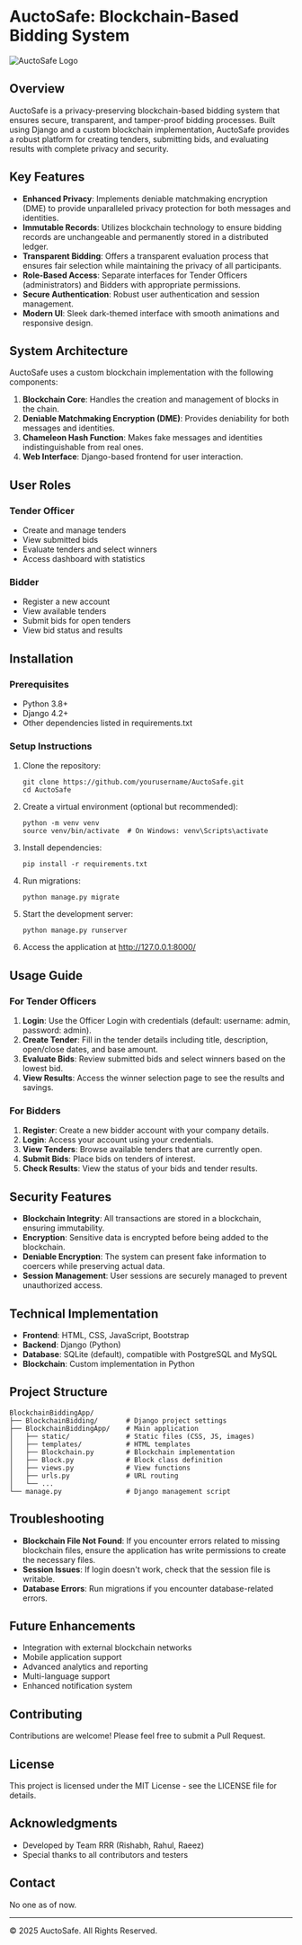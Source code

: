 # AuctoSafe: Blockchain-Based Bidding System

![AuctoSafe Logo](BlockchainBiddingApp/static/images/images.jpg)

## Overview

AuctoSafe is a privacy-preserving blockchain-based bidding system that ensures secure, transparent, and tamper-proof bidding processes. Built using Django and a custom blockchain implementation, AuctoSafe provides a robust platform for creating tenders, submitting bids, and evaluating results with complete privacy and security.

## Key Features

- **Enhanced Privacy**: Implements deniable matchmaking encryption (DME) to provide unparalleled privacy protection for both messages and identities.
- **Immutable Records**: Utilizes blockchain technology to ensure bidding records are unchangeable and permanently stored in a distributed ledger.
- **Transparent Bidding**: Offers a transparent evaluation process that ensures fair selection while maintaining the privacy of all participants.
- **Role-Based Access**: Separate interfaces for Tender Officers (administrators) and Bidders with appropriate permissions.
- **Secure Authentication**: Robust user authentication and session management.
- **Modern UI**: Sleek dark-themed interface with smooth animations and responsive design.

## System Architecture

AuctoSafe uses a custom blockchain implementation with the following components:

1. **Blockchain Core**: Handles the creation and management of blocks in the chain.
2. **Deniable Matchmaking Encryption (DME)**: Provides deniability for both messages and identities.
3. **Chameleon Hash Function**: Makes fake messages and identities indistinguishable from real ones.
4. **Web Interface**: Django-based frontend for user interaction.

## User Roles

### Tender Officer
- Create and manage tenders
- View submitted bids
- Evaluate tenders and select winners
- Access dashboard with statistics

### Bidder
- Register a new account
- View available tenders
- Submit bids for open tenders
- View bid status and results

## Installation

### Prerequisites
- Python 3.8+
- Django 4.2+
- Other dependencies listed in requirements.txt

### Setup Instructions

1. Clone the repository:
   ```
   git clone https://github.com/yourusername/AuctoSafe.git
   cd AuctoSafe
   ```

2. Create a virtual environment (optional but recommended):
   ```
   python -m venv venv
   source venv/bin/activate  # On Windows: venv\Scripts\activate
   ```

3. Install dependencies:
   ```
   pip install -r requirements.txt
   ```

4. Run migrations:
   ```
   python manage.py migrate
   ```

5. Start the development server:
   ```
   python manage.py runserver
   ```

6. Access the application at http://127.0.0.1:8000/

## Usage Guide

### For Tender Officers

1. **Login**: Use the Officer Login with credentials (default: username: admin, password: admin).
2. **Create Tender**: Fill in the tender details including title, description, open/close dates, and base amount.
3. **Evaluate Bids**: Review submitted bids and select winners based on the lowest bid.
4. **View Results**: Access the winner selection page to see the results and savings.

### For Bidders

1. **Register**: Create a new bidder account with your company details.
2. **Login**: Access your account using your credentials.
3. **View Tenders**: Browse available tenders that are currently open.
4. **Submit Bids**: Place bids on tenders of interest.
5. **Check Results**: View the status of your bids and tender results.

## Security Features

- **Blockchain Integrity**: All transactions are stored in a blockchain, ensuring immutability.
- **Encryption**: Sensitive data is encrypted before being added to the blockchain.
- **Deniable Encryption**: The system can present fake information to coercers while preserving actual data.
- **Session Management**: User sessions are securely managed to prevent unauthorized access.

## Technical Implementation

- **Frontend**: HTML, CSS, JavaScript, Bootstrap
- **Backend**: Django (Python)
- **Database**: SQLite (default), compatible with PostgreSQL and MySQL
- **Blockchain**: Custom implementation in Python

## Project Structure

```
BlockchainBiddingApp/
├── BlockchainBidding/       # Django project settings
├── BlockchainBiddingApp/    # Main application
│   ├── static/              # Static files (CSS, JS, images)
│   ├── templates/           # HTML templates
│   ├── Blockchain.py        # Blockchain implementation
│   ├── Block.py             # Block class definition
│   ├── views.py             # View functions
│   ├── urls.py              # URL routing
│   └── ...
└── manage.py                # Django management script
```

## Troubleshooting

- **Blockchain File Not Found**: If you encounter errors related to missing blockchain files, ensure the application has write permissions to create the necessary files.
- **Session Issues**: If login doesn't work, check that the session file is writable.
- **Database Errors**: Run migrations if you encounter database-related errors.

## Future Enhancements

- Integration with external blockchain networks
- Mobile application support
- Advanced analytics and reporting
- Multi-language support
- Enhanced notification system

## Contributing

Contributions are welcome! Please feel free to submit a Pull Request.

## License

This project is licensed under the MIT License - see the LICENSE file for details.

## Acknowledgments

- Developed by Team RRR (Rishabh, Rahul, Raeez)
- Special thanks to all contributors and testers

## Contact
No one as of now.

---

© 2025 AuctoSafe. All Rights Reserved.

